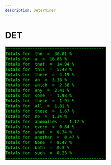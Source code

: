```yaml
---
description: Determiner
---
```


# DET

![Google Congressional Hearing Determiners sorted by percent \(top 20\)](../../.gitbook/assets/2018-12-28-151726_328x370_scrot.png)

